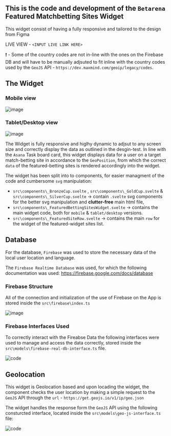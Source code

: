 ## This is the code and development of the `Betarena` Featured Matchbetting Sites Widget

This widget consist of having a fully responsive and tailored to the design from Figma

LIVE VIEW - `<INPUT LIVE LINK HERE>`

❗ - Some of the country codes are not in-line with the ones on the Firebase DB and will have to be manually adjsuted to fit inline with the country codes
used by the `GeoJS` API - `https://dev.maxmind.com/geoip/legacy/codes`.

## The Widget

### Mobile view

![image](https://user-images.githubusercontent.com/20924663/131053594-c81db8bb-66f0-4b57-9413-61dd3aefe394.png)

### Tablet/Desktop view

![image](https://user-images.githubusercontent.com/20924663/131053689-87461c9c-a85f-48a3-b0e6-47ec776213c8.png)

The Widget is fully responsive and higlhy dynamic to adjsut to any screen size and correctly display the data as outlined in the desgin-test. In line with the `Asana` Task board card,
this widget displays data for a user on a target match-betting site in accordance to the `GeoPosition`, from which the correct `data` of the featured-betting sites is rendered accordingly into the widget.

The widget has been split into to components, for easier managment of the code and cumbersome `svg` manipulation:

- `src\components\_BronzeCup.svelte` , `src\components\_GoldCup.svelte` & `src\components\_SilverCup.svelte` -> contain `.svelte` svg components for the better svg manipulation and **clutter-free** main html file,
- `src\components\_FeaturedBettingSitesWidget.svelte` -> contains the main widget code, both for `mobile` & `tablet/desktop` versions.
- `src\components\_FeaturedSiteRow.svelte` -> contains the main `row` for the widget of the featured-widget sites list.

## Database

For the database, `Firebase` was used to store the necessary data of the local user location and language.

The `Firebase Realtime Database` was used, for which the following documentation was used:
https://firebase.google.com/docs/database

### Firebase Structure

All of the connection and initialization of the use of Firebase on the App is stored inside the `src\firebase\index.ts`

![image](https://user-images.githubusercontent.com/20924663/131053948-aa446ded-4fbd-4a57-801b-a13c20cbd0b4.png)

### Firebase Interfaces Used

To correctly interact with the Fireabse Data the following interfaces were used to manage and access the data correctly, stored inside the `src\models\firebase-real-db-interface.ts` file.

![code](https://user-images.githubusercontent.com/20924663/131054121-048ca252-6de2-45d8-9620-27586062e9be.png)

## Geolocation

This widget is Geolocation based and upon locading the widget, the component checks the user location by making a simple request to the `GeoJS` API through the `url` - `https://get.geojs.io/v1/ip/geo.json`

The widget handles the response form the `GeoJS` API using the following consturcted interface, located inside the `src\models\geo-js-interface.ts` file:

![code](https://user-images.githubusercontent.com/20924663/128641768-be309c11-b276-40c9-bfeb-8fb0bff3945c.png)
